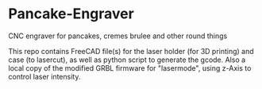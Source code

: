 # Pancake-Engraver
CNC engraver for pancakes, cremes brulee and other round things

This repo contains FreeCAD file(s) for the laser holder (for 3D printing) and case (to lasercut), as well as python script to generate the gcode. Also a local copy of the modified GRBL firmware for "lasermode", using z-Axis to control laser intensity.
